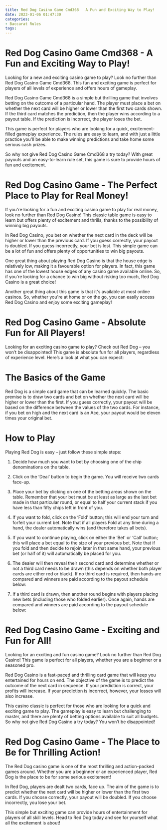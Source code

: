 ```yaml
---
title: Red Dog Casino Game Cmd368   A Fun and Exciting Way to Play!
date: 2023-01-06 01:47:30
categories:
- Baccarat Rules
tags:
---
```



#  Red Dog Casino Game Cmd368 - A Fun and Exciting Way to Play!

Looking for a new and exciting casino game to play? Look no further than Red Dog Casino Game Cmd368. This fun and exciting game is perfect for players of all levels of experience and offers hours of gameplay.

Red Dog Casino Game Cmd368 is a simple but thrilling game that involves betting on the outcome of a particular hand. The player must place a bet on whether the next card will be higher or lower than the first two cards shown. If the third card matches the prediction, then the player wins according to a payout table. If the prediction is incorrect, the player loses the bet.

This game is perfect for players who are looking for a quick, excitement-filled gameplay experience. The rules are easy to learn, and with just a little practice you'll be able to make winning predictions and take home some serious cash prizes.

So why not give Red Dog Casino Game Cmd368 a try today? With great payouts and an easy-to-learn rule set, this game is sure to provide hours of fun and excitement.

#  Red Dog Casino Game - The Perfect Place to Play for Real Money!

If you're looking for a fun and exciting casino game to play for real money, look no further than Red Dog Casino! This classic table game is easy to learn but offers plenty of excitement and thrills, thanks to the possibility of winning big payouts.

In Red Dog Casino, you bet on whether the next card in the deck will be higher or lower than the previous card. If you guess correctly, your payout is doubled. If you guess incorrectly, your bet is lost. This simple game can be a lot of fun and offers plenty of opportunities to win big payouts.

One great thing about playing Red Dog Casino is that the house edge is relatively low, making it a favourable option for players. In fact, this game has one of the lowest house edges of any casino game available online. So, if you're looking for a chance to win big without risking too much, Red Dog Casino is a great choice!

Another great thing about this game is that it's available at most online casinos. So, whether you're at home or on the go, you can easily access Red Dog Casino and enjoy some exciting gameplay!

#  Red Dog Casino Game - Absolute Fun for All Players!

Looking for an exciting casino game to play? Check out Red Dog – you won’t be disappointed! This game is absolute fun for all players, regardless of experience level. Here’s a look at what you can expect:

# The Basics of the Game

Red Dog is a simple card game that can be learned quickly. The basic premise is to draw two cards and bet on whether the next card will be higher or lower than the first. If you guess correctly, your payout will be based on the difference between the values of the two cards. For instance, if you bet on high and the next card is an Ace, your payout would be eleven times your original bet.

# How to Play

Playing Red Dog is easy – just follow these simple steps:

1) Decide how much you want to bet by choosing one of the chip denominations on the table.

2) Click on the ‘Deal’ button to begin the game. You will receive two cards face-up.

3) Place your bet by clicking on one of the betting areas shown on the table. Remember that your bet must be at least as large as the last bet made in that particular round, or equal to half your current stack if you have less than fifty chips left in front of you.

4) If you want to fold, click on the ‘Fold’ button; this will end your turn and forfeit your current bet. Note that if all players Fold at any time during a hand, the dealer automatically wins (and therefore takes all bets).

5) If you want to continue playing, click on either the ‘Bet’ or ‘Call’ button; this will place a bet equal to the size of your previous bet. Note that if you fold and then decide to rejoin later in that same hand, your previous bet (or half of it) will automatically be placed for you.



  6) The dealer will then reveal their second card and determine whether or not a third card needs to be drawn (this depends on whether both player cards are either red or black). If no third card is required, then hands are compared and winners are paid according to the payout schedule below: 



  7) If a third card is drawn, then another round begins with players placing new bets (including those who folded earlier). Once again, hands are compared and winners are paid according to the payout schedule below:





#  Red Dog Casino Game - Exciting and Fun for All!

Looking for an exciting and fun casino game? Look no further than Red Dog Casino! This game is perfect for all players, whether you are a beginner or a seasoned pro.

Red Dog Casino is a fast-paced and thrilling card game that will keep you entertained for hours on end. The objective of the game is to predict the outcome of the next card in sequence. If your prediction is correct, your profits will increase. If your prediction is incorrect, however, your losses will also increase.

This casino classic is perfect for those who are looking for a quick and exciting game to play. The gameplay is easy to learn but challenging to master, and there are plenty of betting options available to suit all budgets. So why not give Red Dog Casino a try today? You won’t be disappointed!

#  Red Dog Casino Game - The Place to Be for Thrilling Action!

The Red Dog casino game is one of the most thrilling and action-packed games around. Whether you are a beginner or an experienced player, Red Dog is the place to be for some serious excitement!

In Red Dog, players are dealt two cards, face up. The aim of the game is to predict whether the next card will be higher or lower than the first two cards. If you choose correctly, your payout will be doubled. If you choose incorrectly, you lose your bet.

This simple but exciting game can provide hours of entertainment for players of all skill levels. Head to Red Dog today and see for yourself what all the excitement is about!